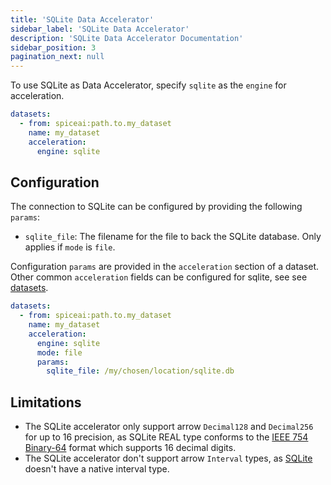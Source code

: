 ```yaml
---
title: 'SQLite Data Accelerator'
sidebar_label: 'SQLite Data Accelerator'
description: 'SQLite Data Accelerator Documentation'
sidebar_position: 3
pagination_next: null
---
```


To use SQLite as Data Accelerator, specify `sqlite` as the `engine` for acceleration.

```yaml
datasets:
  - from: spiceai:path.to.my_dataset
    name: my_dataset
    acceleration:
      engine: sqlite
```

## Configuration

The connection to SQLite can be configured by providing the following `params`:

- `sqlite_file`: The filename for the file to back the SQLite database. Only applies if `mode` is `file`.

Configuration `params` are provided in the `acceleration` section of a dataset. Other common `acceleration` fields can be configured for sqlite, see see [datasets](/reference/spicepod/datasets.md).

```yaml
datasets:
  - from: spiceai:path.to.my_dataset
    name: my_dataset
    acceleration:
      engine: sqlite
      mode: file
      params:
        sqlite_file: /my/chosen/location/sqlite.db
```

## Limitations

- The SQLite accelerator only support arrow `Decimal128` and `Decimal256` for up to 16 precision, as SQLite REAL type conforms to the [IEEE 754 Binary-64](https://en.wikipedia.org/wiki/Double-precision_floating-point_format#IEEE_754_double-precision_binary_floating-point_format:_binary64) format which supports 16 decimal digits.
- The SQLite accelerator don't support arrow `Interval` types, as [SQLite](https://www.sqlite.org/lang_datefunc.html) doesn't have a native interval type.
